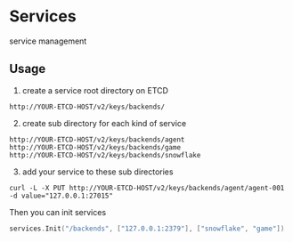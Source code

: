 # Services

service management

## Usage

1. create a service root directory on ETCD

```
http://YOUR-ETCD-HOST/v2/keys/backends/
```

2. create sub directory for each kind of service

```
http://YOUR-ETCD-HOST/v2/keys/backends/agent
http://YOUR-ETCD-HOST/v2/keys/backends/game
http://YOUR-ETCD-HOST/v2/keys/backends/snowflake
```

3. add your service to these sub directories

```
curl -L -X PUT http://YOUR-ETCD-HOST/v2/keys/backends/agent/agent-001 -d value="127.0.0.1:27015"
```

Then you can init services

```go
services.Init("/backends", ["127.0.0.1:2379"], ["snowflake", "game"])
```
